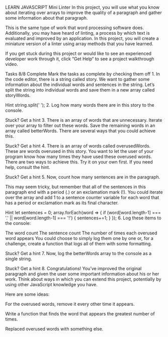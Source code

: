 LEARN JAVASCRIPT
Mini Linter
In this project, you will use what you know about iterating over arrays to improve the quality of a paragraph and gather some information about that paragraph.

This is the same type of work that word processing software does. Additionally, you may have heard of linting, a process by which text is evaluated and improved by an application. In this project, you will create a miniature version of a linter using array methods that you have learned.

If you get stuck during this project or would like to see an experienced developer work through it, click “Get Help“ to see a project walkthrough video.

Tasks
8/8 Complete
Mark the tasks as complete by checking them off
1.
In the code editor, there is a string called story. We want to gather some information about the individual words and sentences in the string. Let’s split the string into individual words and save them in a new array called storyWords.


Hint
string.split(' ');
2.
Log how many words there are in this story to the console.


Stuck? Get a hint
3.
There is an array of words that are unnecessary. Iterate over your array to filter out these words. Save the remaining words in an array called betterWords. There are several ways that you could achieve this.


Stuck? Get a hint
4.
There is an array of words called overusedWords. These are words overused in this story. You want to let the user of your program know how many times they have used these overused words. There are two ways to achieve this. Try it on your own first. If you need help, consult the hint.


Stuck? Get a hint
5.
Now, count how many sentences are in the paragraph.

This may seem tricky, but remember that all of the sentences in this paragraph end with a period (.) or an exclamation mark (!). You could iterate over the array and add 1 to a sentence counter variable for each word that has a period or exclamation mark as its final character.


Hint
let sentences = 0;
array.forEach(word => {
  if (word[word.length-1] === '.' || word[word.length-1] === '!') {
    sentences+=1;
  }
});
6.
Log these items to the console:

The word count
The sentence count
The number of times each overused word appears
You could choose to simply log them one by one or, for a challenge, create a function that logs all of them with some formatting.


Stuck? Get a hint
7.
Now, log the betterWords array to the console as a single string.


Stuck? Get a hint
8.
Congratulations! You’ve improved the original paragraph and given the user some important information about his or her work. Think about ways in which you can extend this project, potentially by using other JavaScript knowledge you have.

Here are some ideas:

For the overused words, remove it every other time it appears.

Write a function that finds the word that appears the greatest number of times.

Replaced overused words with something else.
